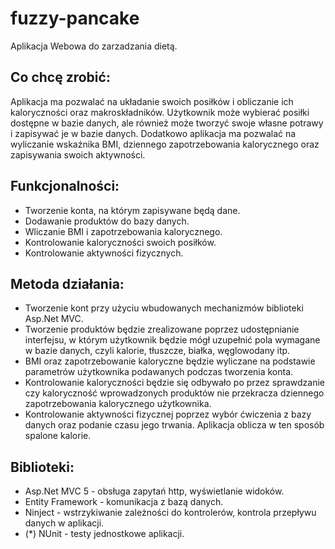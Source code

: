 # fuzzy-pancake
Aplikacja Webowa do zarzadzania dietą.
## Co chcę zrobić:
  Aplikacja ma pozwalać na układanie swoich posiłków i obliczanie ich kaloryczności oraz makroskładników. Użytkownik może wybierać posiłki dostępne w bazie danych, ale również może tworzyć swoje własne potrawy i zapisywać je w bazie danych. Dodatkowo aplikacja ma pozwalać na wyliczanie wskaźnika BMI, dziennego zapotrzebowania kalorycznego oraz zapisywania swoich aktywności.
  
## Funkcjonalności:
- Tworzenie konta, na którym zapisywane będą dane.
- Dodawanie produktów do bazy danych.
- Wliczanie BMI i zapotrzebowania kalorycznego.
- Kontrolowanie kaloryczności swoich posiłków.
- Kontrolowanie aktywności fizycznych.

## Metoda działania:
- Tworzenie kont przy użyciu wbudowanych mechanizmów biblioteki Asp.Net MVC.
- Tworzenie produktów będzie zrealizowane poprzez udostępnianie interfejsu, w którym użytkownik będzie mógł uzupełnić pola wymagane w bazie danych, czyli kalorie, tłuszcze, białka, węglowodany itp.
- BMI oraz zapotrzebowanie kaloryczne będzie wyliczane na podstawie parametrów użytkownika podawanych podczas tworzenia konta.
- Kontrolowanie kaloryczności będzie się odbywało po przez sprawdzanie czy kaloryczność wprowadzonych produktów nie przekracza dziennego zapotrzebowania kalorycznego użytkownika.
- Kontrolowanie aktywności fizycznej poprzez wybór ćwiczenia z bazy danych oraz podanie czasu jego trwania. Aplikacja oblicza w ten sposób spalone kalorie.

## Biblioteki:
- Asp.Net MVC 5 - obsługa zapytań http, wyświetlanie widoków.
- Entity Framework - komunikacja z bazą danych.
- Ninject - wstrzykiwanie zależności do kontrolerów, kontrola przepływu danych w aplikacji.
- (*) NUnit - testy jednostkowe aplikacji.
